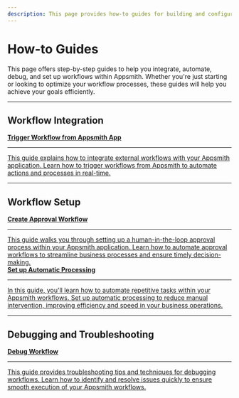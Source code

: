 ```yaml
---
description: This page provides how-to guides for building and configuring workflows with Appsmith, categorized into integration, automation, debugging, and setup.
---
```


# How-to Guides

This page offers step-by-step guides to help you integrate, automate, debug, and set up workflows within Appsmith. Whether you're just starting or looking to optimize your workflow processes, these guides will help you achieve your goals efficiently.

---

## Workflow Integration

<div className="containerGridSampleApp">
   <!-- Trigger Workflow -->
   <a className="containerAnchor containerColumnSampleAppNoGradient columnGrid column-one" href="/workflows/how-to-guides/trigger-workflow-from-appsmith-app">
      <div className="containerHead">
         <div className="containerHeading">
            <b>Trigger Workflow from Appsmith App</b>
         </div>
      </div>
      <hr className="gradient-hr" />
      <div className="containerDescription">
         This guide explains how to integrate external workflows with your Appsmith application. Learn how to trigger workflows from Appsmith to automate actions and processes in real-time.
      </div>
   </a>
</div>

---

## Workflow Setup

<div className="containerGridSampleApp">
   <!-- Create Approval Workflow -->
   <a className="containerAnchor containerColumnSampleAppNoGradient columnGrid column-one" href="/workflows/how-to-guides/create-approval-workflow">
      <div className="containerHead">
         <div className="containerHeading">
            <b>Create Approval Workflow</b>
         </div>
      </div>
      <hr className="gradient-hr" />
      <div className="containerDescription">
         This guide walks you through setting up a human-in-the-loop approval process within your Appsmith application. Learn how to automate approval workflows to streamline business processes and ensure timely decision-making.
      </div>
   </a>
   
   <!-- Set up Automatic Processing -->
   <a className="containerAnchor containerColumnSampleAppNoGradient columnGrid column-two" href="/workflows/how-to-guides/set-up-automatic-processing">
      <div className="containerHead">
         <div className="containerHeading">
            <b>Set up Automatic Processing</b>
         </div>
      </div>
      <hr className="gradient-hr" />
      <div className="containerDescription">
         In this guide, you'll learn how to automate repetitive tasks within your Appsmith workflows. Set up automatic processing to reduce manual intervention, improving efficiency and speed in your business operations.
      </div>
   </a>
</div>

---

## Debugging and Troubleshooting

<div className="containerGridSampleApp">
   <!-- Debug Workflow -->
   <a className="containerAnchor containerColumnSampleAppNoGradient columnGrid column-one" href="/workflows/how-to-guides/debug-workflow">
      <div className="containerHead">
         <div className="containerHeading">
            <b>Debug Workflow</b>
         </div>
      </div>
      <hr className="gradient-hr" />
      <div className="containerDescription">
         This guide provides troubleshooting tips and techniques for debugging workflows. Learn how to identify and resolve issues quickly to ensure smooth execution of your Appsmith workflows.
      </div>
   </a>
</div>